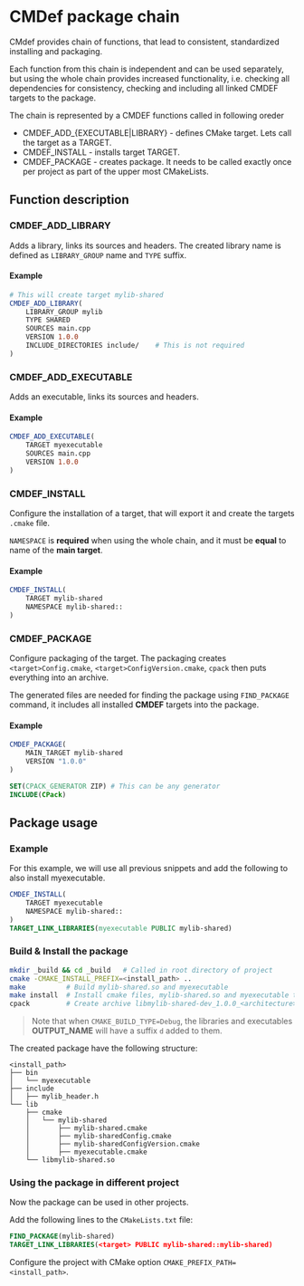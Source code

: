 # CMDef package chain

CMdef provides chain of functions, that lead to consistent, standardized installing and packaging.

Each function from this chain is independent and can be used separately, 
but using the whole chain provides increased functionality, i.e. checking all dependencies for consistency, 
checking and including all linked CMDEF targets to the package.

The chain is represented by a CMDEF functions called in following oreder

- CMDEF_ADD_{EXECUTABLE|LIBRARY} - defines CMake target. Lets call the target as a TARGET.
- CMDEF_INSTALL - installs target TARGET.
- CMDEF_PACKAGE - creates package. It needs to be called exactly once per project as part of the upper most CMakeLists.

## Function description

### CMDEF_ADD_LIBRARY

Adds a library, links its sources and headers.
The created library name is defined as `LIBRARY_GROUP` name and `TYPE` suffix.

#### Example

```cmake
# This will create target mylib-shared
CMDEF_ADD_LIBRARY(
    LIBRARY_GROUP mylib
    TYPE SHARED
    SOURCES main.cpp
    VERSION 1.0.0
    INCLUDE_DIRECTORIES include/    # This is not required 
)
```

### CMDEF_ADD_EXECUTABLE

Adds an executable, links its sources and headers.

#### Example

```cmake
CMDEF_ADD_EXECUTABLE(
    TARGET myexecutable
    SOURCES main.cpp
    VERSION 1.0.0
)
```

### CMDEF_INSTALL

Configure the installation of a target, that will export it and create the targets `.cmake` file.

`NAMESPACE` is **required** when using the whole chain, and it must be **equal** to name of the **main target**.

#### Example

```cmake
CMDEF_INSTALL(
    TARGET mylib-shared
    NAMESPACE mylib-shared::
)
```

### CMDEF_PACKAGE

Configure packaging of the target. 
The packaging creates `<target>Config.cmake`, `<target>ConfigVersion.cmake`, `cpack` then puts everything into an archive. 

The generated files are needed for finding the package using `FIND_PACKAGE` command, it includes all installed **CMDEF** targets into the package.

#### Example

```cmake
CMDEF_PACKAGE(
    MAIN_TARGET mylib-shared
    VERSION "1.0.0"
)

SET(CPACK_GENERATOR ZIP) # This can be any generator
INCLUDE(CPack)
```

## Package usage

### Example

For this example, we will use all previous snippets and add the following to also install myexecutable.

```cmake
CMDEF_INSTALL(
    TARGET myexecutable
    NAMESPACE mylib-shared::
)
TARGET_LINK_LIBRARIES(myexecutable PUBLIC mylib-shared)

```

### Build & Install the package

```bash
mkdir _build && cd _build   # Called in root directory of project
cmake -CMAKE_INSTALL_PREFIX=<install_path> ..
make          # Build mylib-shared.so and myexecutable
make install  # Install cmake files, mylib-shared.so and myexecutable to <install_path>
cpack         # Create archive libmylib-shared-dev_1.0.0_<architecture>.zip
```

> Note that when `CMAKE_BUILD_TYPE=Debug`, the libraries and executables **OUTPUT_NAME** will have a suffix `d` added to them.

The created package have the following structure:

```
<install_path>
├── bin
│   └── myexecutable
├── include
│   ├── mylib_header.h
└── lib
    ├── cmake
    │   └── mylib-shared
    │       ├── mylib-shared.cmake
    │       ├── mylib-sharedConfig.cmake
    │       ├── mylib-sharedConfigVersion.cmake
    │       ├── myexecutable.cmake
    └── libmylib-shared.so
```

### Using the package in different project

Now the package can be used in other projects.

Add the following lines to the `CMakeLists.txt` file:

```cmake
FIND_PACKAGE(mylib-shared)
TARGET_LINK_LIBRARIES(<target> PUBLIC mylib-shared::mylib-shared)
```

Configure the project with CMake option `CMAKE_PREFIX_PATH=<install_path>`.
